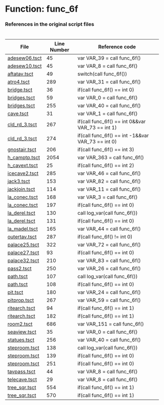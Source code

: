 # Function: func_6f
### References in the original script files

#

| File | Line Number | Reference code |
| --- | --- | --- |
| [adesew06.tsct](../../../out/adesew06.tsct#L45) | 45 | var VAR_39 = call func_6f() |
| [adesew10.tsct](../../../out/adesew10.tsct#L45) | 45 | var VAR_8 = call func_6f() |
| [aftatav.tsct](../../../out/aftatav.tsct#L49) | 49 | switch(call func_6f()) |
| [atro4.tsct](../../../out/atro4.tsct#L289) | 289 | var VAR_31 = call func_6f() |
| [bridge.tsct](../../../out/bridge.tsct#L36) | 36 | if(call func_6f() == int 0) |
| [bridges.tsct](../../../out/bridges.tsct#L59) | 59 | var VAR_0 = call func_6f() |
| [bridges.tsct](../../../out/bridges.tsct#L255) | 255 | var VAR_40 = call func_6f() |
| [cave.tsct](../../../out/cave.tsct#L31) | 31 | var VAR_1 = call func_6f() |
| [cld_rd_3.tsct](../../../out/cld_rd_3.tsct#L267) | 267 | if(call func_6f() == int 0&&var VAR_73 == int 1) |
| [cld_rd_3.tsct](../../../out/cld_rd_3.tsct#L274) | 274 | if(call func_6f() == int -1&&var VAR_73 == int 0) |
| [gnostair.tsct](../../../out/gnostair.tsct#L206) | 206 | if(call func_6f() == int 3) |
| [h_camptp.tsct](../../../out/h_camptp.tsct#L2054) | 2054 | var VAR_363 = call func_6f() |
| [h_cavext.tsct](../../../out/h_cavext.tsct#L25) | 25 | if(call func_6f() == int 2) |
| [icecave2.tsct](../../../out/icecave2.tsct#L285) | 285 | var VAR_46 = call func_6f() |
| [jack3.tsct](../../../out/jack3.tsct#L153) | 153 | var VAR_82 = call func_6f() |
| [jackjoin.tsct](../../../out/jackjoin.tsct#L114) | 114 | var VAR_11 = call func_6f() |
| [la_conec.tsct](../../../out/la_conec.tsct#L168) | 168 | var VAR_3 = call func_6f() |
| [la_conec.tsct](../../../out/la_conec.tsct#L197) | 197 | if(call func_6f() == int 0) |
| [la_derel.tsct](../../../out/la_derel.tsct#L130) | 130 | call log_var(call func_6f()) |
| [la_derel.tsct](../../../out/la_derel.tsct#L131) | 131 | if(call func_6f() == int 0) |
| [la_madel.tsct](../../../out/la_madel.tsct#L165) | 165 | var VAR_44 = call func_6f() |
| [outertav.tsct](../../../out/outertav.tsct#L287) | 287 | if(call func_6f() != int 0) |
| [palace25.tsct](../../../out/palace25.tsct#L322) | 322 | var VAR_72 = call func_6f() |
| [palace27.tsct](../../../out/palace27.tsct#L93) | 93 | if(call func_6f() == int 0) |
| [palace32.tsct](../../../out/palace32.tsct#L210) | 210 | var VAR_83 = call func_6f() |
| [pass2.tsct](../../../out/pass2.tsct#L250) | 250 | var VAR_26 = call func_6f() |
| [path.tsct](../../../out/path.tsct#L107) | 107 | call log_var(call func_6f()) |
| [path.tsct](../../../out/path.tsct#L108) | 108 | if(call func_6f() == int 0) |
| [pit.tsct](../../../out/pit.tsct#L180) | 180 | var VAR_24 = call func_6f() |
| [pitprop.tsct](../../../out/pitprop.tsct#L267) | 267 | var VAR_59 = call func_6f() |
| [ritearch.tsct](../../../out/ritearch.tsct#L94) | 94 | if(call func_6f() == int 1) |
| [ritearch.tsct](../../../out/ritearch.tsct#L182) | 182 | if(call func_6f() == int 1) |
| [room2.tsct](../../../out/room2.tsct#L686) | 686 | var VAR_151 = call func_6f() |
| [seaview.tsct](../../../out/seaview.tsct#L35) | 35 | var VAR_0 = call func_6f() |
| [statues.tsct](../../../out/statues.tsct#L256) | 256 | var VAR_40 = call func_6f() |
| [steproom.tsct](../../../out/steproom.tsct#L138) | 138 | call log_var(call func_6f()) |
| [steproom.tsct](../../../out/steproom.tsct#L139) | 139 | if(call func_6f() == int 0) |
| [steproom.tsct](../../../out/steproom.tsct#L251) | 251 | if(call func_6f() == int 0) |
| [tavpass.tsct](../../../out/tavpass.tsct#L44) | 44 | var VAR_8 = call func_6f() |
| [telecave.tsct](../../../out/telecave.tsct#L29) | 29 | var VAR_8 = call func_6f() |
| [tree_sqr.tsct](../../../out/tree_sqr.tsct#L554) | 554 | if(call func_6f() == int 1) |
| [tree_sqr.tsct](../../../out/tree_sqr.tsct#L570) | 570 | if(call func_6f() == int 1) |
